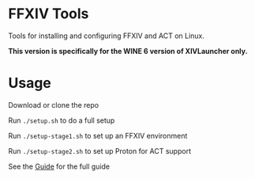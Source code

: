 # FFXIV Tools
Tools for installing and configuring FFXIV and ACT on Linux. 

**This version is specifically for the WINE 6 version of XIVLauncher only.**

# Usage

Download or clone the repo

Run `./setup.sh` to do a full setup

Run `./setup-stage1.sh` to set up an FFXIV environment

Run `./setup-stage2.sh` to set up Proton for ACT support

See the [Guide](Guide.md) for the full guide
